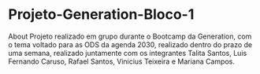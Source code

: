 # Projeto-Generation-Bloco-1

About
Projeto realizado em grupo durante o Bootcamp da Generation, com o tema voltado para as ODS da agenda 2030, realizado dentro do prazo de uma semana, realizado juntamente com os integrantes Talita Santos, Luis Fernando Caruso, Rafael Santos, Vinicius Teixeira e Mariana Campos.
